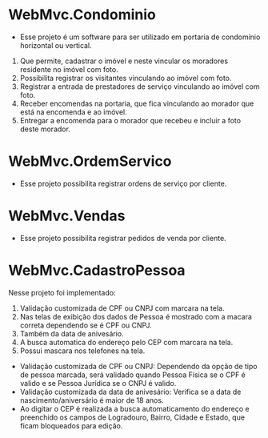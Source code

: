 # WebMvc.Condominio

 * Esse projeto é um software para ser utilizado em portaria de condomínio horizontal ou vertical.
 1. Que permite, cadastrar o imóvel e neste vincular os moradores residente no imóvel com foto.
 2. Possibilita registrar os visitantes vinculando ao imóvel com foto.
 3. Registrar a entrada de prestadores de serviço vinculando ao imóvel com foto.
 4. Receber encomendas na portaria, que fica vinculando ao morador que está na encomenda e ao imóvel.
 5. Entregar a encomenda para o morador que recebeu e incluir a foto deste morador.
      
# WebMvc.OrdemServico

* Esse projeto possibilita registrar ordens de serviço por cliente.

# WebMvc.Vendas

* Esse projeto possibilita registrar pedidos de venda por cliente.

# WebMvc.CadastroPessoa

Nesse projeto foi implementado:

1. Validação customizada de CPF ou CNPJ com marcara na tela.
2. Nas telas de exibição dos dados de Pessoa é mostrado com a macara correta dependendo se é CPF ou CNPJ.
3. Também da data de anivesário.
4. A busca automatica do endereço pelo CEP com marcara na tela.
5. Possui mascara nos telefones na tela.

* Validação customizada de CPF ou CNPJ: Dependendo da opção de tipo de pessoa marcada, será validado quando Pessoa Física se o CPF é valido e se Pessoa Jurídica se o CNPJ é valido.
* Validação customizada da data de anivesário: Verifica se a data de nascimento/aniversário é maior de 18 anos.
* Ao digitar o CEP é realizada a busca automaticamento do endereço e preenchido os campos de Logradouro, Bairro, Cidade e Estado, que ficam bloqueados para edição.
